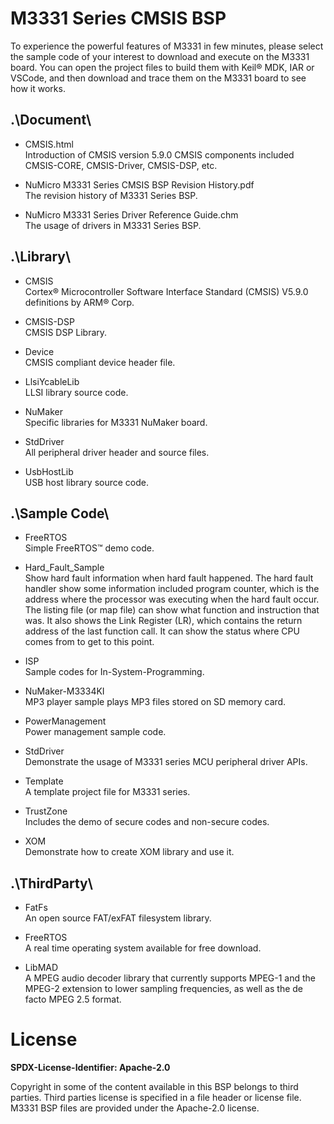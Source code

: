 # M3331 Series CMSIS BSP

To experience the powerful features of M3331 in few minutes, please select the sample code of your interest to download and execute on the M3331 board. You can open the project files to build them with Keil® MDK, IAR or VSCode, and then download and trace them on the M3331 board to see how it works.

## .\Document\

- CMSIS.html<br>
	Introduction of CMSIS version 5.9.0 CMSIS components included CMSIS-CORE, CMSIS-Driver, CMSIS-DSP, etc.

- NuMicro M3331 Series CMSIS BSP Revision History.pdf<br>
	The revision history of M3331 Series BSP.

- NuMicro M3331 Series Driver Reference Guide.chm<br>
	The usage of drivers in M3331 Series BSP.

## .\Library\

- CMSIS<br>
	Cortex® Microcontroller Software Interface Standard (CMSIS) V5.9.0 definitions by ARM® Corp.

- CMSIS-DSP<br>
	CMSIS DSP Library.
	
- Device<br>
	CMSIS compliant device header file.

- LlsiYcableLib<br>
	LLSI library source code.

- NuMaker<br>
	Specific libraries for M3331 NuMaker board.

- StdDriver<br>
	All peripheral driver header and source files.

- UsbHostLib<br>
	USB host library source code.

## .\Sample Code\

- FreeRTOS<br>
	Simple FreeRTOS™ demo code.

- Hard\_Fault\_Sample<br>
	Show hard fault information when hard fault happened. The hard fault handler show some information included program counter, which is the address where the processor was executing when the hard fault occur. The listing file (or map file) can show what function and instruction that was. It also shows the Link Register (LR), which contains the return address of the last function call. It can show the status where CPU comes from to get to this point.

- ISP<br>
	Sample codes for In-System-Programming.

- NuMaker-M3334KI<br>
	MP3 player sample plays MP3 files stored on SD memory card.

- PowerManagement<br>
	Power management sample code.

- StdDriver<br>
	Demonstrate the usage of M3331 series MCU peripheral driver APIs.

- Template<br>
	A template project file for M3331 series.

- TrustZone<br>
	Includes the demo of secure codes and non-secure codes.

- XOM<br>
	Demonstrate how to create XOM library and use it.

## .\ThirdParty\

- FatFs<br>
	An open source FAT/exFAT filesystem library.

- FreeRTOS<br>
	A real time operating system available for free download.

- LibMAD<br>
	A MPEG audio decoder library that currently supports MPEG-1 and the MPEG-2 extension to lower sampling frequencies, as well as the de facto MPEG 2.5 format.

# License

**SPDX-License-Identifier: Apache-2.0**

Copyright in some of the content available in this BSP belongs to third parties.
Third parties license is specified in a file header or license file.
M3331 BSP files are provided under the Apache-2.0 license.

